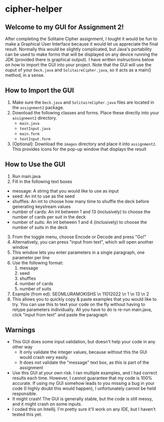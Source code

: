 # cipher-helper

## Welcome to my GUI for Assignment 2!

After completing the Solitaire Cipher assignment, I tought it would be fun to make a Graphical User Interface because it would let us appreciate the final result. Normally this would be slightly complicated, but Java's portability can be used to make forms that will be displayed on any device running the JDK (provided there is graphical output). I have written instructions below on how to import the GUI into your project. Note that the GUI will use the ouput of your `Deck.java` and `SolitaireCipher.java`, so it acts as a main() method, in a sense.

## How to Import the GUI
1. Make sure the `Deck.java` and `SolitaireCipher.java` files are located in the `assignment2` package.
2. Download the following classes and forms. Place these directly into your `assignment2` directory.
    - `main.java`
    - `textInput.java`
    - `main.form`
    - `textInput.form`
3. [Optional]: Download the `images` directory and place it into `assignment2`. This provides icons for the pop-up window that displays the result

## How to Use the GUI
1. Run main.java
2. Fill in the following text boxes
  - message: A string that you would like to use as input
  - seed: An int to use as the seed
  - shuffles: An int to choose how many time to shuffle the deck before generating keystream values
  - number of cards: An int between 1 and 13 (inclusively) to choose the number of cards per suit in the deck
  - number of suits: An int between 1 and 4 (inclusively) to choose the number of suits in the deck
3. From the toggle menu, choose Encode or Decode and press "Go!"
4. Alternatively, you can press "input from text", which will open another window
5. This window lets you enter parameters in a single paragraph, one parameter per line
6. Use the following format:
    1. message 
    2. seed
    3. shuffles
    4. number of cards
    5. number of suits
6. Example (from ed):
  SEOMLURAMOKISHS \n
  11012022 \n
  1 \n
  13 \n
  2
7. This allows you to quickly copy & paste examples that you would like to try. You can use this to text your code on the fly without having to retype parameters individually. All you have to do is re-run main.java, click "input from text" and paste the paragraph

## Warnings
- This GUI does some input validation, but doesn't help your code in any other way
  - It only validate the integer values, because without this the GUI would crash very easily.
  - It does not validate the "message" text box, as this is part of the assignment
- Use this GUI at your own risk. I ran multiple examples, and I had correct results each time. However, I cannot guarantee that my code is 100% accurate. If using my GUI somehow leads to you missing a bug in your code (I highly doubt this would happen), I unfortunately cannot be held responsible.
- It might crash! The GUI is generally stable, but the code is still messy, and it might crash on some inputs.
- I coded this on Intellij. I'm pretty sure it'll work on any IDE, but I haven't tested this yet.
  

